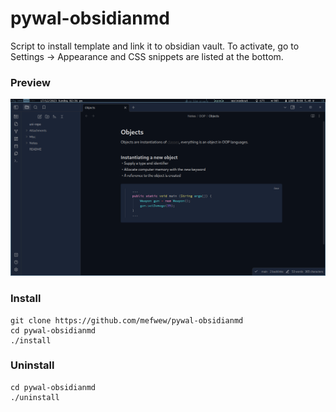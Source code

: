 # pywal-obsidianmd

Script to install template and link it to obsidian vault. To activate, go to
Settings -> Appearance and CSS snippets are listed at the bottom.

### Preview

![preview](preview.png)

### Install

```
git clone https://github.com/mefwew/pywal-obsidianmd
cd pywal-obsidianmd
./install
```

### Uninstall

```
cd pywal-obsidianmd
./uninstall
```
